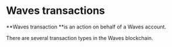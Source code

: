 # Waves transactions

**Waves transaction **is an action on behalf of a Waves account.

There are several transaction types in the Waves blockchain.

